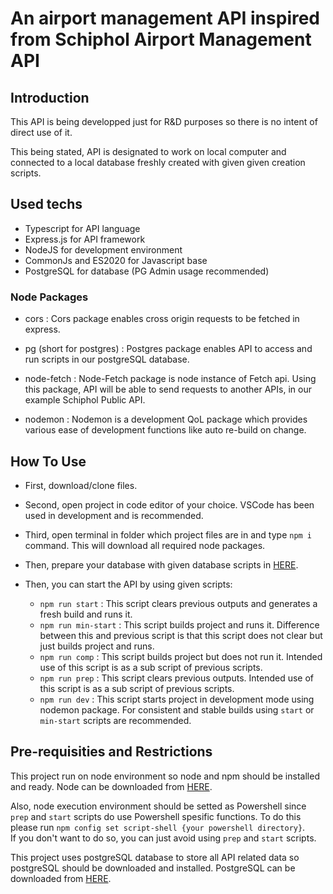 # An airport management API inspired from Schiphol Airport Management API

## Introduction

  This API is being developped just for R&D purposes so there is no intent of direct use of it.  

  This being stated, API is designated to work on local computer and connected to a local database freshly created with given given creation scripts.  

## Used techs

- Typescript for API language  
- Express.js for API framework  
- NodeJS for development environment  
- CommonJs and ES2020 for Javascript base
- PostgreSQL for database (PG Admin usage recommended)

### Node Packages

- cors : Cors package enables cross origin requests to be fetched in express.  

- pg (short for postgres) : Postgres package enables API to access and run scripts in our postgreSQL database.

- node-fetch : Node-Fetch package is node instance of Fetch api. Using this package, API will be able to send requests to another APIs, in our example Schiphol Public API.  

- nodemon : Nodemon is a development QoL package which provides various ease of development functions like auto re-build on change.  

## How To Use  

- First, download/clone files.  
- Second, open project in code editor of your choice. VSCode has been used in development and is recommended.  
- Third, open terminal in folder which project files are in and type `npm i` command. This will download all required node packages.  
- Then, prepare your database with given database scripts in [HERE]('https://github.com/HBE18/airport-management/blob/d57ca0da3e057ba665fad5dbe7ed7a26237efadc/src/database/scripts.md').
- Then, you can start the API by using given scripts:  

  - `npm run start` : This script clears previous outputs and generates a fresh build and runs it.  
  - `npm run min-start` : This script builds project and runs it. Difference between this and previous script is that this script does not clear but just builds project and runs.  
  - `npm run comp` : This script builds project but does not run it. Intended use of this script is as a sub script of previous scripts.  
  - `npm run prep` : This script clears previous outputs. Intended use of this script is as a sub script of previous scripts.  
  - `npm run dev` : This script starts project in development mode using nodemon package. For consistent and stable builds using `start` or `min-start` scripts are recommended.  

## Pre-requisities and Restrictions

This project run on node environment so node and npm should be installed and ready. Node can be downloaded from [HERE](https://nodejs.org/en/download/).  

Also, node execution environment should be setted as Powershell since `prep` and  `start` scripts do use Powershell spesific functions. To do this please run `npm config set script-shell {your powershell directory}`.  
If you don't want to do so, you can just avoid using `prep` and `start` scripts.  

This project uses postgreSQL database to store all API related data so postgreSQL should be downloaded and installed. PostgreSQL can be downloaded from [HERE](https://www.postgresql.org/download/).
